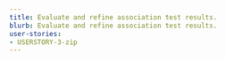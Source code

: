 ```yaml
---
title: Evaluate and refine association test results.
blurb: Evaluate and refine association test results.
user-stories:
- USERSTORY-3-zip
---
```

